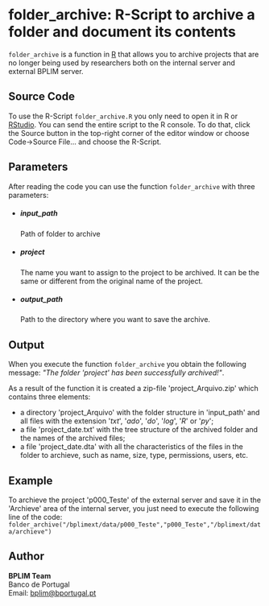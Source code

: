 # folder_archive: R-Script to archive a folder and document its contents

`folder_archive` is a function in [R](https://www.r-project.org/) that allows you to archive projects that are no longer being used by researchers both on the internal server and external BPLIM server.

## Source Code

To use the R-Script `folder_archive.R` you only need to open it in R or [RStudio](https://rstudio.com/). You can send the entire script to the R console. To do that, click the Source button in the top-right corner of the editor window or choose Code→Source File... and choose the R-Script. 

## Parameters

After reading the code you can use the function `folder_archive` with three parameters:

- ##### input_path
  Path of folder to archive
  
- ##### project
  The name you want to assign to the project to be archived. It can be the same or different from the original name of the project.
  
- ##### output_path
  Path to the directory where you want to save the archive.

## Output 

When you execute the function `folder_archive` you obtain the following message: *"The folder 'project' has been successfully archived!"*.

As a result of the function it is created a zip-file 'project_Arquivo.zip' which contains three elements:

- a directory 'project_Arquivo' with the folder structure in 'input_path' and all files with the extension '*txt*', '*ado*', '*do*', '*log*', '*R*' or '*py*';
- a file 'project_date.txt' with the tree structure of the archived folder and the names of the archived files;
- a file 'project_date.dta' with all the characteristics of the files in the folder to archieve, such as name, size, type, permissions, users, etc.
 
## Example 

To archieve the project 'p000_Teste' of the external server and save it in the 'Archieve' area of the internal server, you just need to execute the following line of the code: 
`folder_archive("/bplimext/data/p000_Teste","p000_Teste","/bplimext/data/archieve")`

## Author

**BPLIM Team**
<br>Banco de Portugal
<br>Email: bplim@bportugal.pt
